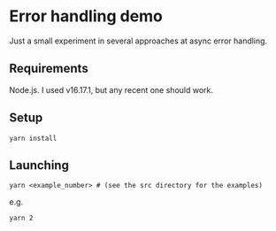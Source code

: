 # Error handling demo
Just a small experiment in several approaches at async error handling.

## Requirements
Node.js. I used v16.17.1, but any recent one should work.

## Setup
```shell
yarn install
```

## Launching
```shell
yarn <example_number> # (see the src directory for the examples)
```
e.g.
```shell
yarn 2
```
